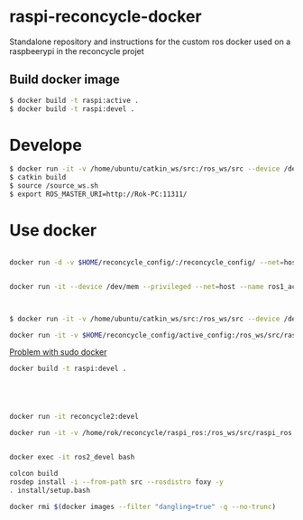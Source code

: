 # raspi-reconcycle-docker
Standalone repository and instructions for the custom ros docker used on a raspbeerypi in the reconcycle projet


## Build docker image

```sh
$ docker build -t raspi:active .
$ docker build -t raspi:devel .
```


# Develope

```sh 
$ docker run -it -v /home/ubuntu/catkin_ws/src:/ros_ws/src --device /dev/mem --net=host --privileged --name ros1_devel raspi:devel bash
$ catkin build
$ source /source_ws.sh
$ export ROS_MASTER_URI=http://Rok-PC:11311/
```

# Use docker

```sh

docker run -d -v $HOME/reconcycle_config/:/reconcycle_config/ --net=host --restart always --device /dev/mem --privileged --name ros1_active raspi:active


docker run -it --device /dev/mem --privileged --net=host --name ros1_active1 raspi:active bash 



$ docker run -it -v /home/ubuntu/catkin_ws/src:/ros_ws/src --device /dev/mem --privileged --name ros1_devel raspi:devel
```

```sh
docker run -it -v $HOME/reconcycle_config/active_config:/ros_ws/src/raspi_ros/active_config --device /dev/mem --privileged --name ros1_active raspi:active
```



[Problem with sudo docker](https://docs.docker.com/engine/install/linux-postinstall/)



```sh
docker build -t raspi:devel .





docker run -it reconcycle2:devel

docker run -it -v /home/rok/reconcycle/raspi_ros:/ros_ws/src/raspi_ros --name ros2_devel reconcycle2:devel 


docker exec -it ros2_devel bash

colcon build
rosdep install -i --from-path src --rosdistro foxy -y
. install/setup.bash


```


```sh
docker rmi $(docker images --filter "dangling=true" -q --no-trunc)
```




